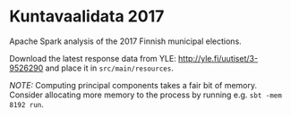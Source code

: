 Kuntavaalidata 2017
===================

Apache Spark analysis of the 2017 Finnish municipal elections.

Download the latest response data from YLE: http://yle.fi/uutiset/3-9526290 and place it in `src/main/resources`.

*NOTE:* Computing principal components takes a fair bit of memory. Consider allocating more memory to the process by running e.g. `sbt -mem 8192 run`.